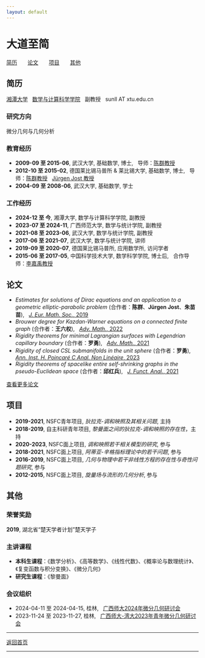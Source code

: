 ```yaml
---
layout: default
---
```


# 大道至简
[简历](#简历) &nbsp; &nbsp; &nbsp; [论文](#论文) &nbsp; &nbsp; &nbsp; [项目](#项目) &nbsp; &nbsp; &nbsp; [其他](#其他)  
 
## 简历 

[湘潭大学](https://math.xtu.edu.cn/) &nbsp; [数学与计算科学学院](https://math.xtu.edu.cn/) &nbsp; 副教授 &nbsp; sunll AT xtu.edu.cn

### 研究方向
微分几何与几何分析

### 教育经历
- **2009-09 至 2015-06**, 武汉大学, 基础数学, 博士, &nbsp; 导师：[陈群教授](https://maths.whu.edu.cn/info/1292/133541.htm)
- **2012-10 至 2015-02**, 德国莱比锡马普所 & 莱比锡大学, 基础数学, 博士, &nbsp; 导师：[陈群教授](https://maths.whu.edu.cn/info/1292/133541.htm) &nbsp; [Jürgen Jost 教授](https://www.mpg.de/390723/mathematics-in-the-sciences-jost)
- **2004-09 至 2008-06**, 武汉大学, 基础数学, 学士

### 工作经历
- **2024-12 至 今**, 湘潭大学, 数学与计算科学学院, 副教授
- **2023-07 至 2024-11**, 广西师范大学, 数学与统计学院, 副教授
- **2021-08 至 2023-06**, 武汉大学, 数学与统计学院, 副教授
- **2017-06 至 2021-07**, 武汉大学, 数学与统计学院, 讲师
- **2019-09 至 2020-07**, 德国莱比锡马普所, 应用数学所, 访问学者
- **2015-06 至 2017-05**, 中国科学技术大学, 数学科学学院, 博士后, &nbsp; 合作导师：[李嘉禹教授](http://staff.ustc.edu.cn/~jiayuli/index_cn.html)

## 论文

- <em>Estimates for solutions of Dirac equations and an application to a geometric elliptic-parabolic problem</em> (合作者：<strong>陈群</strong>、<strong>Jürgen Jost</strong>、<strong>朱苗苗</strong>), &nbsp; [*J. Eur. Math. Soc.*, 2019](https://doi.org/10.4171/JEMS/847)
- <em>Brouwer degree for Kazdan-Warner equations on a connected finite graph</em> (合作者：<strong>王六权</strong>), &nbsp; [*Adv. Math.*, 2022](https://doi.org/10.1016/j.aim.2022.108422)
- <em>Rigidity theorems for minimal Lagrangian surfaces with Legendrian capillary boundary</em> (合作者：<strong>罗勇</strong>), &nbsp; [*Adv. Math.*, 2021](https://doi.org/10.1016/j.aim.2021.108124)
- <em>Rigidity of closed CSL submanifolds in the unit sphere</em> (合作者：<strong>罗勇</strong>), &nbsp; [*Ann. Inst. H. Poincaré C Anal. Non Linéaire*, 2023](https://doi.org/10.4171/aihpc/50)
- <em>Rigidity theorems of spacelike entire self-shrinking graphs in the pseudo-Euclidean space</em> (合作者：<strong>邱红兵</strong>), &nbsp; [*J. Funct. Anal.*, 2021](https://doi.org/10.1016/j.jfa.2021.109189)

[查看更多论文](publications.md)

## 项目

- **2019-2021**, NSFC青年项目, *狄拉克-调和映照及其相关问题*, 主持
- **2018-2019**, 自主科研青年项目, *黎曼面之间的狄拉克-调和映照的存在性*，主持
- **2020-2023**, NSFC面上项目, *调和映照若干相关模型的研究*, 参与
- **2018-2021**, NSFC面上项目, *阿蒂亚-辛格指标理论中的若干问题*, 参与
- **2016-2019**, NSFC面上项目, *几何与物理中若干非线性方程的存在性与奇性问题研究*, 参与
- **2012-2015**, NSFC面上项目, *旋量场与流形的几何分析*, 参与

## 其他

### 荣誉奖励
**2019**, 湖北省“楚天学者计划”楚天学子

### 主讲课程
- **本科生课程**：《数学分析》、《高等数学》、《线性代数》、《概率论与数理统计》、《复变函数与积分变换》、《微分几何》
- **研究生课程**：《黎曼面》

### 会议组织
- 2024-04-11 至 2024-04-15, 桂林, &nbsp; [广西师大2024年微分几何研讨会](files/广西师大2024年微分几何研讨会.pdf)
- 2023-11-24 至 2023-11-27, 桂林, &nbsp; [广西师大-湾大2023年青年微分几何研讨会](files/广西师大-湾大2023年青年微分几何研讨会.pdf)

---
[返回首页](index.md)

---
